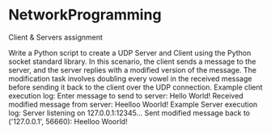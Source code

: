 # NetworkProgramming
Client &amp; Servers assignment

Write a Python script to create a UDP Server and Client using
the Python socket standard library. In this scenario, the
client sends a message to the server, and the server replies
with a modified version of the message.
The modification task involves doubling every vowel in the
received message before sending it back to the client over the
UDP connection.
Example client execution log:
Enter message to send to server: Hello World!
Received modified message from server: Heelloo Woorld!
Example Server execution log:
Server listening on 127.0.0.1:12345...
Sent modified message back to ('127.0.0.1', 56660): Heelloo Woorld!
